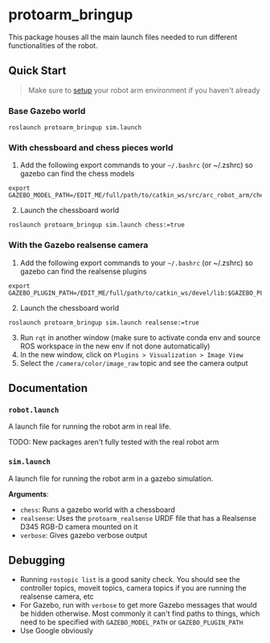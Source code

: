 # protoarm_bringup

This package houses all the main launch files needed to run different functionalities of the robot.

## Quick Start 

> Make sure to [setup](https://github.com/purdue-arc/arc_robot_arm/blob/main/README.md) your robot arm environment if you haven't already

### Base Gazebo world
```
roslaunch protoarm_bringup sim.launch
```

### With chessboard and chess pieces world
1. Add the following export commands to your `~/.bashrc` (or ~/.zshrc) so gazebo can find the chess models
```
export GAZEBO_MODEL_PATH=/EDIT_ME/full/path/to/catkin_ws/src/arc_robot_arm/chessboard_gazebo/models:$GAZEBO_MODEL_PATH
```
2. Launch the chessboard world
```
roslaunch protoarm_bringup sim.launch chess:=true
```

### With the Gazebo realsense camera 
1. Add the following export commands to your `~/.bashrc` (or ~/.zshrc) so gazebo can find the realsense plugins
```
export GAZEBO_PLUGIN_PATH=/EDIT_ME/full/path/to/catkin_ws/devel/lib:$GAZEBO_PLUGIN_PATH
```
2. Launch the chessboard world
```
roslaunch protoarm_bringup sim.launch realsense:=true
```
3. Run `rqt` in another window (make sure to activate conda env and source ROS workspace in the new env if not done automatically)
4. In the new window, click on `Plugins > Visualization > Image View` 
5. Select the `/camera/color/image_raw` topic and see the camera output 

## Documentation

### `robot.launch`

A launch file for running the robot arm in real life. 

TODO: New packages aren't fully tested with the real robot arm

### `sim.launch`

A launch file for running the robot arm in a gazebo simulation.

**Arguments**:
- `chess`: Runs a gazebo world with a chessboard 
- `realsense`: Uses the `protoarm_realsense` URDF file that has a Realsense D345 RGB-D camera mounted on it
- `verbose`: Gives gazebo verbose output

## Debugging
- Running `rostopic list` is a good sanity check. You should see the controller topics, moveit topics, camera topics if you are running the realsense camera, etc 
- For Gazebo, run with `verbose` to get more Gazebo messages that would be hidden otherwise. Most commonly it can't find paths to things, which need to be specified with `GAZEBO_MODEL_PATH` or `GAZEBO_PLUGIN_PATH`
- Use Google obviously
